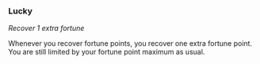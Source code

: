
### Lucky

_Recover 1 extra fortune_

Whenever you recover fortune points, you recover one extra fortune point. You are still limited by your fortune point maximum as usual.
